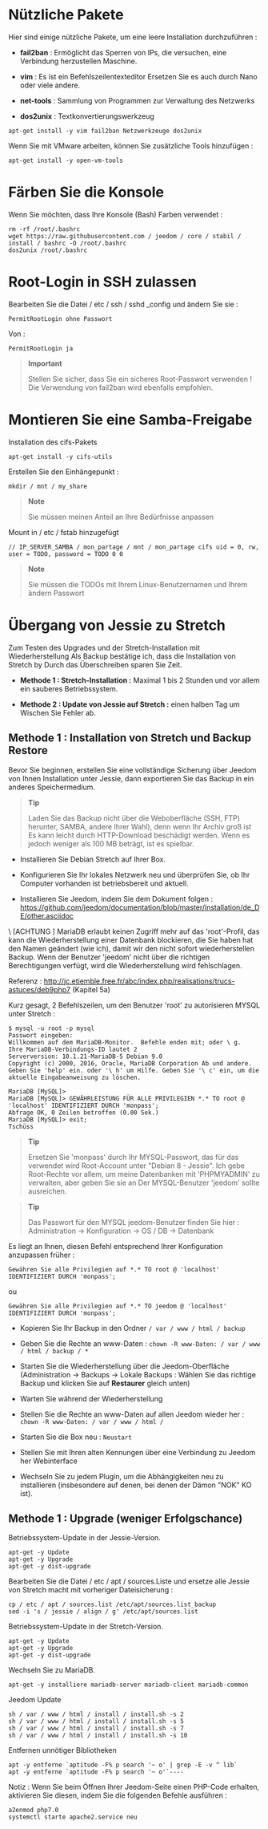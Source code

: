 Nützliche Pakete 
==============

Hier sind einige nützliche Pakete, um eine leere Installation durchzuführen :

-   **fail2ban** : Ermöglicht das Sperren von IPs, die versuchen, eine Verbindung herzustellen
    Maschine.

-   **vim** : Es ist ein Befehlszeilentexteditor
    Ersetzen Sie es auch durch Nano oder viele andere.

-   **net-tools** : Sammlung von Programmen zur Verwaltung des Netzwerks

-   **dos2unix** : Textkonvertierungswerkzeug

<!-- -->

    apt-get install -y vim fail2ban Netzwerkzeuge dos2unix

Wenn Sie mit VMware arbeiten, können Sie zusätzliche Tools hinzufügen
:

    apt-get install -y open-vm-tools

Färben Sie die Konsole 
====================

Wenn Sie möchten, dass Ihre Konsole (Bash) Farben verwendet :

    rm -rf /root/.bashrc
    wget https://raw.githubusercontent.com / jeedom / core / stabil / install / bashrc -O /root/.bashrc
    dos2unix /root/.bashrc

Root-Login in SSH zulassen 
==================================

Bearbeiten Sie die Datei / etc / ssh / sshd \_config und ändern Sie sie :

    PermitRootLogin ohne Passwort

Von :

    PermitRootLogin ja

> **Important**
>
> Stellen Sie sicher, dass Sie ein sicheres Root-Passwort verwenden ! Die Verwendung von
> fail2ban wird ebenfalls empfohlen.

Montieren Sie eine Samba-Freigabe 
=======================

Installation des cifs-Pakets

    apt-get install -y cifs-utils

Erstellen Sie den Einhängepunkt :

    mkdir / mnt / my_share

> **Note**
>
> Sie müssen meinen Anteil an Ihre Bedürfnisse anpassen

Mount in / etc / fstab hinzugefügt

    // IP_SERVER_SAMBA / mon_partage / mnt / mon_partage cifs uid = 0, rw, user = TODO, password = TODO 0 0

> **Note**
>
> Sie müssen die TODOs mit Ihrem Linux-Benutzernamen und Ihrem ändern
> Passwort

Übergang von Jessie zu Stretch 
===========================

Zum Testen des Upgrades und der Stretch-Installation mit Wiederherstellung
Als Backup bestätige ich, dass die Installation von Stretch by
Durch das Überschreiben sparen Sie Zeit.

-   **Methode 1 : Stretch-Installation :** Maximal 1 bis 2 Stunden und
    vor allem ein sauberes Betriebssystem.

-   **Methode 2 : Update von Jessie auf Stretch :** einen halben Tag um
    Wischen Sie Fehler ab.

Methode 1 : Installation von Stretch und Backup Restore 
-----------------------------------------------------------------

Bevor Sie beginnen, erstellen Sie eine vollständige Sicherung über Jeedom von Ihnen
Installation unter Jessie, dann exportieren Sie das Backup in ein anderes
Speichermedium.

> **Tip**
>
> Laden Sie das Backup nicht über die Weboberfläche (SSH, FTP) herunter,
> SAMBA, andere Ihrer Wahl), denn wenn Ihr Archiv groß ist
> Es kann leicht durch HTTP-Download beschädigt werden.
> Wenn es jedoch weniger als 100 MB beträgt, ist es spielbar.

-   Installieren Sie Debian Stretch auf Ihrer Box.

-   Konfigurieren Sie Ihr lokales Netzwerk neu und überprüfen Sie, ob Ihr Computer vorhanden ist
    betriebsbereit und aktuell.

-   Installieren Sie Jeedom, indem Sie dem Dokument folgen :
    <https://github.com/jeedom/documentation/blob/master/installation/de_DE/other.asciidoc>

\ [ACHTUNG \] MariaDB erlaubt keinen Zugriff mehr auf das 'root'-Profil, das
kann die Wiederherstellung einer Datenbank blockieren, die Sie haben
hat den Namen geändert (wie ich), damit wir den nicht sofort wiederherstellen
Backup. Wenn der Benutzer 'jeedom' nicht über die richtigen Berechtigungen verfügt, wird die
Wiederherstellung wird fehlschlagen.

Referenz :
<http://jc.etiemble.free.fr/abc/index.php/realisations/trucs-astuces/deb9php7>
(Kapitel 5a)

Kurz gesagt, 2 Befehlszeilen, um den Benutzer 'root' zu autorisieren
MYSQL unter Stretch :

    $ mysql -u root -p mysql
    Passwort eingeben:
    Willkommen auf dem MariaDB-Monitor.  Befehle enden mit; oder \ g.
    Ihre MariaDB-Verbindungs-ID lautet 2
    Serverversion: 10.1.21-MariaDB-5 Debian 9.0
    Copyright (c) 2000, 2016, Oracle, MariaDB Corporation Ab und andere.
    Geben Sie 'help' ein. oder '\ h' um Hilfe. Geben Sie '\ c' ein, um die aktuelle Eingabeanweisung zu löschen.

    MariaDB [MySQL]>
    MariaDB [MySQL]> GEWÄHRLEISTUNG FÜR ALLE PRIVILEGIEN *.* TO root @ 'localhost' IDENTIFIZIERT DURCH 'monpass';
    Abfrage OK, 0 Zeilen betroffen (0.00 Sek.)
    MariaDB [MySQL]> exit;
    Tschüss

> **Tip**
>
> Ersetzen Sie 'monpass' durch Ihr MYSQL-Passwort, das für das verwendet wird
> Root-Account unter "Debian 8 - Jessie". Ich gebe Root-Rechte
> vor allem, um meine Datenbanken mit 'PHPMYADMIN' zu verwalten, aber geben Sie sie an
> Der MYSQL-Benutzer 'jeedom' sollte ausreichen.

> **Tip**
>
> Das Passwort für den MYSQL jeedom-Benutzer finden Sie hier :
> Administration → Konfiguration → OS / DB → Datenbank

Es liegt an Ihnen, diesen Befehl entsprechend Ihrer Konfiguration anzupassen
früher :

    Gewähren Sie alle Privilegien auf *.* TO root @ 'localhost' IDENTIFIZIERT DURCH 'monpass';

ou

    Gewähren Sie alle Privilegien auf *.* TO jeedom @ 'localhost' IDENTIFIZIERT DURCH 'monpass';

-   Kopieren Sie Ihr Backup in den Ordner `/ var / www / html / backup`

-   Geben Sie die Rechte an www-Daten :
    `chown -R www-Daten: / var / www / html / backup / * `

-   Starten Sie die Wiederherstellung über die Jeedom-Oberfläche (Administration →
    Backups → Lokale Backups : Wählen Sie das richtige Backup
    und klicken Sie auf **Restaurer** gleich unten)

-   Warten Sie während der Wiederherstellung

-   Stellen Sie die Rechte an www-Daten auf allen Jeedom wieder her :
    `chown -R www-Daten: / var / www / html / `

-   Starten Sie die Box neu : `Neustart`

-   Stellen Sie mit Ihren alten Kennungen über eine Verbindung zu Jeedom her
    Webinterface

-   Wechseln Sie zu jedem Plugin, um die Abhängigkeiten neu zu installieren (insbesondere
    auf denen, bei denen der Dämon "NOK" KO ist).

Methode 1 : Upgrade (weniger Erfolgschance) 
-----------------------------------------------

Betriebssystem-Update in der Jessie-Version.

    apt-get -y Update
    apt-get -y Upgrade
    apt-get -y dist-upgrade

Bearbeiten Sie die Datei / etc / apt / sources.Liste und ersetze alle
Jessie von Stretch macht mit vorheriger Dateisicherung :

    cp / etc / apt / sources.list /etc/apt/sources.list_backup
    sed -i 's / jessie / align / g' /etc/apt/sources.list

Betriebssystem-Update in der Stretch-Version.

    apt-get -y Update
    apt-get -y Upgrade
    apt-get -y dist-upgrade

Wechseln Sie zu MariaDB.

    apt-get -y installiere mariadb-server mariadb-client mariadb-common

Jeedom Update

    sh / var / www / html / install / install.sh -s 2
    sh / var / www / html / install / install.sh -s 5
    sh / var / www / html / install / install.sh -s 7
    sh / var / www / html / install / install.sh -s 10

Entfernen unnötiger Bibliotheken

    apt -y entferne `aptitude -F% p search '~ o' | grep -E -v ^ lib`
    apt -y entferne `aptitude -F% p search '~ o'`----

Notiz : Wenn Sie beim Öffnen Ihrer Jeedom-Seite einen PHP-Code erhalten, aktivieren Sie diesen, indem Sie die folgenden Befehle ausführen :

    a2enmod php7.0 
    systemctl starte apache2.service neu

